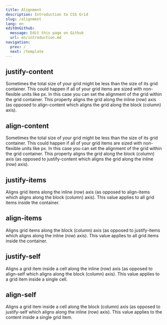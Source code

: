 ```yaml
---
title: Alignment
description: Introduction to CSS Grid
slug: /alignment
lang: en
editOnGithub:
  message: Edit this page on Github
  url: en/introduction.md
navigation:
  prev: /
  next: /template
---
```


## justify-content

Sometimes the total size of your grid might be less than the size of its grid container. This could happen if all of your grid items are sized with non-flexible units like px. In this case you can set the alignment of the grid within the grid container. This property aligns the grid along the inline (row) axis (as opposed to align-content which aligns the grid along the block (column) axis).

## align-content

Sometimes the total size of your grid might be less than the size of its grid container. This could happen if all of your grid items are sized with non-flexible units like px. In this case you can set the alignment of the grid within the grid container. This property aligns the grid along the block (column) axis (as opposed to justify-content which aligns the grid along the inline (row) axis).

## justify-items

Aligns grid items along the inline (row) axis (as opposed to align-items which aligns along the block (column) axis). This value applies to all grid items inside the container.

## align-items

Aligns grid items along the block (column) axis (as opposed to justify-items which aligns along the inline (row) axis). This value applies to all grid items inside the container.

## justify-self

Aligns a grid item inside a cell along the inline (row) axis (as opposed to align-self which aligns along the block (column) axis). This value applies to a grid item inside a single cell.

## align-self

Aligns a grid item inside a cell along the block (column) axis (as opposed to justify-self which aligns along the inline (row) axis). This value applies to the content inside a single grid item.
